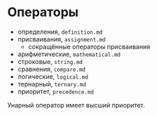 # Операторы
- определения, `definition.md`
- присваивания, `assignment.md`
  - сокращённые операторы присваивания
- арифметические, `mathematical.md`
- строковые, `string.md`
- сравнения, `compare.md`
- логические, `logical.md`
- тернарный, `ternary.md`
- приоритет, `precedence.md`

Унарный оператор имеет высший приоритет.
